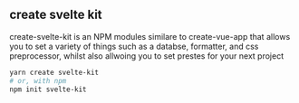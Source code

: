 ## create svelte kit
create-svelte-kit is an NPM modules similare to create-vue-app that allows you
to set a variety of things such as a databse, formatter, and css preprocessor,
whilst also allwoing you to set prestes for your next project
```bash
yarn create svelte-kit
# or, with npm
npm init svelte-kit
```